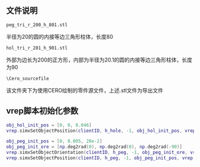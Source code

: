 ## 文件说明

```peg_tri_r_200_h_801.stl```

半径为20的圆的内接等边三角形柱体，长度80

```hol_tri_r_201_h_901.stl```

外部为边长为200的正方形，内部为半径为20.1的圆的内接等边三角形柱体，长度为90

```\Cero_sourcefile```

该文件夹下为使用CERO绘制的零件源文件，上述.stl文件为导出文件



## vrep脚本初始化参数

```lua
obj_hol_init_pos = [0, 0, 0.046]
vrep.simxSetObjectPosition(clientID, h_hole, -1, obj_hol_init_pos, vrep.simx_opmode_blocking)

obj_peg_init_pos = [0, 0.005, 20e-2]
obj_peg_init_ore = [np.deg2rad(0), np.deg2rad(0), np.deg2rad(-90)]
vrep.simxSetObjectOrientation(clientID, h_peg, -1, obj_peg_init_ore, vrep.simx_opmode_blocking)
vrep.simxSetObjectPosition(clientID, h_peg, -1, obj_peg_init_pos, vrep.simx_opmode_blocking)

```





